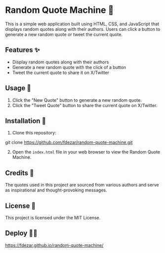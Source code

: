 # Random Quote Machine 🎨

This is a simple web application built using HTML, CSS, and JavaScript that displays random quotes along with their authors. Users can click a button to generate a new random quote or tweet the current quote.

## Features ✨

- Display random quotes along with their authors
- Generate a new random quote with the click of a button
- Tweet the current quote to share it on X/Twitter

## Usage 🚀

1. Click the "New Quote" button to generate a new random quote.
2. Click the "Tweet Quote" button to share the current quote on X/Twitter.

## Installation 🔧

1. Clone this repository:

git clone https://github.com/fdezar/random-quote-machine.git

2. Open the `index.html` file in your web browser to view the Random Quote Machine.

## Credits 🙌

The quotes used in this project are sourced from various authors and serve as inspirational and thought-provoking messages.

## License 📄

This project is licensed under the MIT License.

## Deploy 👨‍💻

https://fdezar.github.io/random-quote-machine/
